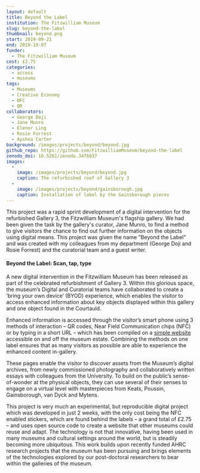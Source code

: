 ```yaml
---
layout: default
title: Beyond the Label
institution: The Fitzwilliam Museum
slug: beyond-the-label
thumbnail: beyond.png
start: 2019-09-21
end: 2019-10-07
funder:
  - The Fitzwilliam Museum
cost: £2.75
categories:
  - access
  - museums
tags:
  - Museums
  - Creative Economy
  - NFC
  - QR
collaborators:
  - George Doji
  - Jane Munro  
  - Elenor Ling
  - Rosie Forrest
  - Ayshea Carter
background: /images/projects/beyond/beyond.jpg
github_repo: https://github.com/FitzwilliamMuseum/beyond-the-label
zenodo_doi: 10.5281/zenodo.3476037
images:
  -
    image: /images/projects/beyond/beyond.jpg
    caption: The refurbished roof of Gallery 3
  -
    image: /images/projects/beyond/gainsborough.jpg
    caption: Installation of label by the Gainsborough pieces
---
```


This project was a rapid sprint development of a digital intervention for the refurbished Gallery 3, the Fitzwilliam Museum's flagship gallery. We had been given the task by the gallery's curator, Jane Munro, to find a method to give visitors the chance to find out further information on the objects using digital means. This project was given the name "Beyond the Label" and was created with my colleagues from my department (George Doji and Rosie Forrest) and the curatorial team and a guest writer.

#### Beyond the Label: Scan, tap, type

A new digital intervention in the Fitzwilliam Museum has been released as part of the celebrated refurbishment of Gallery 3. Within this glorious space, the museum’s Digital and Curatorial teams have collaborated to create a  ‘bring your own device’ (BYOD) experience, which enables the visitor to access enhanced information about key objects displayed within this gallery and one object found in the Courtauld.

Enhanced information is accessed through the visitor’s smart phone using 3 methods of interaction – QR codes, Near Field Communication chips (NFC) or by typing in a short URL – which has been compiled on a [simple website](https://beyondthelabel.fitzmuseum.cam.ac.uk) accessible on and off the museum estate. Combining the methods on one label ensures that as many visitors as possible are able to experience the enhanced content in-gallery.

These pages enable the visitor to discover assets from the Museum’s digital archives, from newly commissioned photography and collaboratively written essays with colleagues from the University. To build on the public’s sense-of-wonder at the physical objects, they can use several of their senses to engage on a virtual level with masterpieces from Keats, Poussin, Gainsborough, van Dyck and Mytens.

This project is very much an experimental, but reproducible digital project which was developed in just 2 weeks, with the only cost being the NFC enabled stickers, which are found behind the labels – a grand total of £2.75 – and uses open source code to create a website that other museums could reuse and adapt. The technology is not that innovative, having been used in many museums and cultural settings around the world, but is steadily becoming more ubiquitous. This work builds upon recently funded AHRC research projects that the museum has been pursuing and brings elements of the technologies explored by our post-doctoral researchers to bear within the galleries of the museum.
